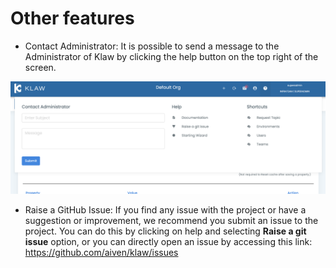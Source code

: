 # Other features

-   Contact Administrator: It is possible to send a message to the
    Administrator of Klaw by clicking the help button on the top right
    of the screen.

![image](../../static/images/ContactAdmin.png)

-   Raise a GitHub Issue: If you find any issue with the project or have a
    suggestion or improvement, we recommend you submit an issue to the
    project. You can do this by clicking on help and selecting **Raise
    a git issue** option, or you can directly open an issue by accessing
    this link: <https://github.com/aiven/klaw/issues>
